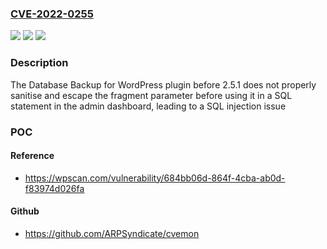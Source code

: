 ### [CVE-2022-0255](https://cve.mitre.org/cgi-bin/cvename.cgi?name=CVE-2022-0255)
![](https://img.shields.io/static/v1?label=Product&message=Database%20Backup%20for%20WordPress&color=blue)
![](https://img.shields.io/static/v1?label=Version&message=n%2Fa&color=blue)
![](https://img.shields.io/static/v1?label=Vulnerability&message=CWE-89%20SQL%20Injection&color=brighgreen)

### Description

The Database Backup for WordPress plugin before 2.5.1 does not properly sanitise and escape the fragment parameter before using it in a SQL statement in the admin dashboard, leading to a SQL injection issue

### POC

#### Reference
- https://wpscan.com/vulnerability/684bb06d-864f-4cba-ab0d-f83974d026fa

#### Github
- https://github.com/ARPSyndicate/cvemon


